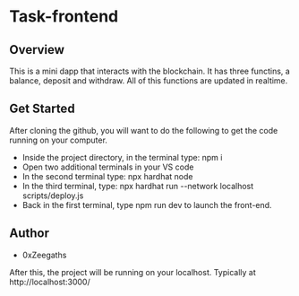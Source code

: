 # Task-frontend

## Overview

This is a mini dapp that interacts with the blockchain. It has three functins, a balance, deposit and withdraw. All of this functions are updated in realtime.

## Get Started

After cloning the github, you will want to do the following to get the code running on your computer.

- Inside the project directory, in the terminal type: npm i
- Open two additional terminals in your VS code
- In the second terminal type: npx hardhat node
- In the third terminal, type: npx hardhat run --network localhost scripts/deploy.js
- Back in the first terminal, type npm run dev to launch the front-end.

## Author

- 0xZeegaths

After this, the project will be running on your localhost. 
Typically at http://localhost:3000/
